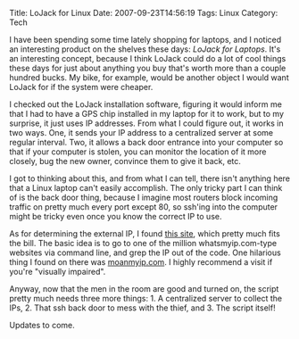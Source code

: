 Title: LoJack for Linux
Date: 2007-09-23T14:56:19
Tags: Linux
Category: Tech

I have been spending some time lately shopping for laptops, and I noticed an interesting product on the shelves these days: <i>LoJack for Laptops</i>. It's an interesting concept, because I think LoJack could do a lot of cool things these days for just about anything you buy that's worth more than a couple hundred bucks. My bike, for example, would be another object I would want LoJack for if the system were cheaper. 

I checked out the LoJack installation software, figuring it would inform me that I had to have a GPS chip installed in my laptop for it to work, but to my surprise, it just uses IP addresses. From what I could figure out, it works in two ways. One, it sends your IP address to a centralized server at some regular interval. Two, it allows a back door entrance into your computer so that if your computer is stolen, you can monitor the location of it more closely, bug the new owner, convince them to give it back, etc.

I got to thinking about this, and from what I can tell, there isn't anything here that a Linux laptop can't easily accomplish. The only tricky part I can think of is the back door thing, because I imagine most routers block incoming traffic on pretty much every port except 80, so ssh'ing into the computer might be tricky even once you know the correct IP to use.

As for determining the external IP, I found <a href="http://linux.byexamples.com/archives/307/what-is-my-public-ip-address/" target="_blank">this site</a>, which pretty much fits the bill. The basic idea is to go to one of the million whatsmyip.com-type websites via command line, and grep the IP out of the code. One hilarious thing I found on there was <a href="http://www.moanmyip.com" target="_blank">moanmyip.com</a>. I highly recommend a visit if you're "visually impaired".

Anyway, now that the men in the room are good and turned on, the script pretty much needs three more things: 1. A centralized server to collect the IPs, 2. That ssh back door to mess with the thief, and 3. The script itself!

Updates to come.
